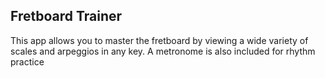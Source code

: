 ## Fretboard Trainer

This app allows you to master the fretboard by viewing a wide variety of scales and arpeggios in any key. A metronome is also included for rhythm practice
